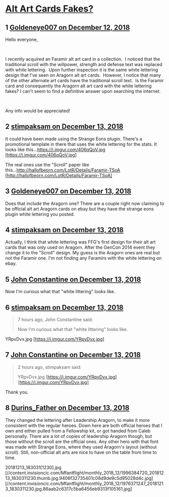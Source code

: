 # [Alt Art Cards Fakes?](https://community.fantasyflightgames.com/topic/287719-alt-art-cards-fakes/)

## 1 [Goldeneye007 on December 12, 2018](https://community.fantasyflightgames.com/topic/287719-alt-art-cards-fakes/?do=findComment&comment=3565354)

Hello everyone,

 

I recently acquired an Faramir alt art card in a collection.  I noticed that the traditional scroll with the willpower, strength and defense text was replaced with white lettering.  Upon further inspection it is the same white lettering design that I've seen on Aragorn alt art cards.  However, I notice that many of the other alternate art cards have the traditional scroll text.  Is the Faramir card and consequently the Aragorn alt art card with the white lettering fakes? I can't seem to find a definitive answer upon searching the internet.

 

Any info would be appreciated!

## 2 [stimpaksam on December 13, 2018](https://community.fantasyflightgames.com/topic/287719-alt-art-cards-fakes/?do=findComment&comment=3565388)

It could have been made using the Strange Eons plugin. There's a promotional template in there that uses the white lettering for the stats. It looks like this...https://i.imgur.com/406qQoV.jpg [https://i.imgur.com/406qQoV.jpg]

The real ones use the "Scroll" paper like this...http://hallofbeorn.com/LotR/Details/Faramir-TSoA [http://hallofbeorn.com/LotR/Details/Faramir-TSoA]

## 3 [Goldeneye007 on December 13, 2018](https://community.fantasyflightgames.com/topic/287719-alt-art-cards-fakes/?do=findComment&comment=3565391)

Does that include the Aragorn one? There are a couple right now claiming to be official alt art Aragorn cards on ebay but they have the strange eons plugin white lettering you posted.

## 4 [stimpaksam on December 13, 2018](https://community.fantasyflightgames.com/topic/287719-alt-art-cards-fakes/?do=findComment&comment=3565429)

Actually, I think that white lettering was FFG's first design for their alt art cards that was only used on Aragorn. After the GenCon 2014 event they change it to the "Scroll" design. My guess is the Aragorn ones are real but not the Faramir one. I'm not finding any Faramirs with the white lettering on ebay.

## 5 [John Constantine on December 13, 2018](https://community.fantasyflightgames.com/topic/287719-alt-art-cards-fakes/?do=findComment&comment=3565697)

Now I'm curious what that "white littering" looks like.

## 6 [stimpaksam on December 13, 2018](https://community.fantasyflightgames.com/topic/287719-alt-art-cards-fakes/?do=findComment&comment=3565976)

> 7 hours ago, John Constantine said:
> 
> Now I'm curious what that "white littering" looks like.

YRpvDvx.jpg [https://i.imgur.com/YRpvDvx.jpg]

## 7 [John Constantine on December 13, 2018](https://community.fantasyflightgames.com/topic/287719-alt-art-cards-fakes/?do=findComment&comment=3566139)

> 2 hours ago, stimpaksam said:
> 
> YRpvDvx.jpg [https://i.imgur.com/YRpvDvx.jpg] [https://i.imgur.com/YRpvDvx.jpg]

Thank you.

## 8 [Durins_Father on December 13, 2018](https://community.fantasyflightgames.com/topic/287719-alt-art-cards-fakes/?do=findComment&comment=3566147)

They changed the lettering after Leadership Aragorn, to make it more consistent with the regular heroes. Down here are both official heroes that I own and either pulled from a Fellowship kit, or got handed from Caleb personally. There are a lot of copies of leadership Aragorn though, but those without the scroll are the official ones. Any other hero with that font was made with Strange Eons, where they used Aragorn's layout (without scroll). Still, non-official alt arts are nice to have on the table from time to time.

20181213_183031[1230].jpg [//content.invisioncic.com/Mfantflight/monthly_2018_12/1996384720_20181213_1830311230.thumb.jpg.9406f32735401c08d9de9c5d95028d4c.jpg] [//content.invisioncic.com/Mfantflight/monthly_2018_12/1976371247_20181213_1830311230.jpg.86aab2c6317c5ba6456eb9313f105161.jpg]

